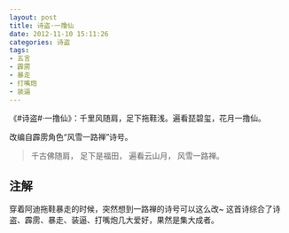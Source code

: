 ```yaml
---
layout: post
title: 诗盗·一撸仙
date: 2012-11-10 15:11:26
categories: 诗盗
tags:
- 五言
- 霹雳
- 暴走
- 打嘴炮
- 装逼
---
```

《#诗盗#·一撸仙》：千里风随肩，足下拖鞋浅。遍看琵碧玺，花月一撸仙。

改编自霹雳角色“风雪一路禅”诗号。

> 千古佛随肩，
> 足下是福田，
> 遍看云山月，
> 风雪一路禅。

## 注解
穿着阿迪拖鞋暴走的时候，突然想到一路禅的诗号可以这么改~
这首诗综合了诗盗、霹雳、暴走、装逼、打嘴炮几大爱好，果然是集大成者。
